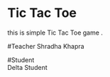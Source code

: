 # Tic Tac Toe
this is simple  Tic Tac Toe game .

#Teacher 
Shradha Khapra
<br>

#Student
<br>
Delta Student
